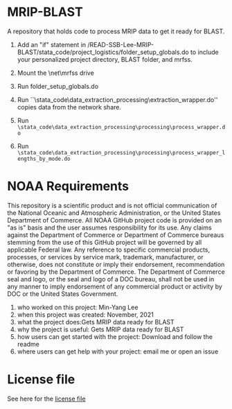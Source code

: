 # MRIP-BLAST

A repository that holds code to process MRIP data to get it ready for BLAST.  

1. Add an "if" statement in /READ-SSB-Lee-MRIP-BLAST/stata_code/project_logistics/folder_setup_globals.do to include your personalized project directory, BLAST folder, and mrfss.

2.  Mount the \\net\mrfss drive 

3. Run folder_setup_globals.do 

3. Run ``\stata_code\data_extraction_processing\extraction_wrapper.do'' copies data from the network share.

4. Run ``\stata_code\data_extraction_processing\processing\process_wrapper.do``

4. Run ``\stata_code\data_extraction_processing\processing\process_wrapper_lengths_by_mode.do``



# NOAA Requirements
This repository is a scientific product and is not official communication of the National Oceanic and Atmospheric Administration, or the United States Department of Commerce. All NOAA GitHub project code is provided on an "as is" basis and the user assumes responsibility for its use. Any claims against the Department of Commerce or Department of Commerce bureaus stemming from the use of this GitHub project will be governed by all applicable Federal law. Any reference to specific commercial products, processes, or services by service mark, trademark, manufacturer, or otherwise, does not constitute or imply their endorsement, recommendation or favoring by the Department of Commerce. The Department of Commerce seal and logo, or the seal and logo of a DOC bureau, shall not be used in any manner to imply endorsement of any commercial product or activity by DOC or the United States Government.


1. who worked on this project:  Min-Yang Lee
1. when this project was created: November, 2021 
1. what the project does:Gets MRIP data ready for BLAST
1. why the project is useful:  Gets MRIP data ready for BLAST
1. how users can get started with the project: Download and follow the readme
1. where users can get help with your project:  email me or open an issue

# License file
See here for the [license file](License.txt)
